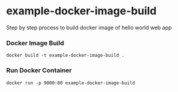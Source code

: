 # example-docker-image-build
Step by step process to build docker image of hello world web app


### Docker Image Build
``` 
docker build -t example-docker-image-build .
```

### Run Docker Container
```
docker run -p 9000:80 example-docker-image-build
```